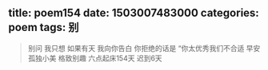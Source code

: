 title: poem154
date: 1503007483000
categories: poem
tags: 别
---
> 别问
我只想
如果有天
我向你告白
你拒绝的话是
“你太优秀我们不合适
早安
孤独小美
格致别趣
六点起床154天 迟到6天